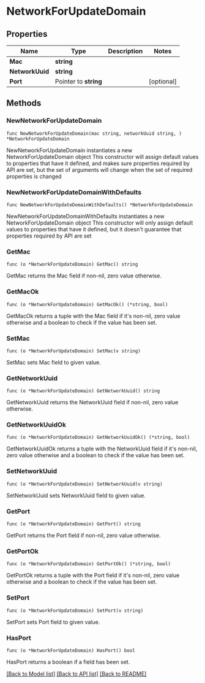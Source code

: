 # NetworkForUpdateDomain

## Properties

Name | Type | Description | Notes
------------ | ------------- | ------------- | -------------
**Mac** | **string** |  | 
**NetworkUuid** | **string** |  | 
**Port** | Pointer to **string** |  | [optional] 

## Methods

### NewNetworkForUpdateDomain

`func NewNetworkForUpdateDomain(mac string, networkUuid string, ) *NetworkForUpdateDomain`

NewNetworkForUpdateDomain instantiates a new NetworkForUpdateDomain object
This constructor will assign default values to properties that have it defined,
and makes sure properties required by API are set, but the set of arguments
will change when the set of required properties is changed

### NewNetworkForUpdateDomainWithDefaults

`func NewNetworkForUpdateDomainWithDefaults() *NetworkForUpdateDomain`

NewNetworkForUpdateDomainWithDefaults instantiates a new NetworkForUpdateDomain object
This constructor will only assign default values to properties that have it defined,
but it doesn't guarantee that properties required by API are set

### GetMac

`func (o *NetworkForUpdateDomain) GetMac() string`

GetMac returns the Mac field if non-nil, zero value otherwise.

### GetMacOk

`func (o *NetworkForUpdateDomain) GetMacOk() (*string, bool)`

GetMacOk returns a tuple with the Mac field if it's non-nil, zero value otherwise
and a boolean to check if the value has been set.

### SetMac

`func (o *NetworkForUpdateDomain) SetMac(v string)`

SetMac sets Mac field to given value.


### GetNetworkUuid

`func (o *NetworkForUpdateDomain) GetNetworkUuid() string`

GetNetworkUuid returns the NetworkUuid field if non-nil, zero value otherwise.

### GetNetworkUuidOk

`func (o *NetworkForUpdateDomain) GetNetworkUuidOk() (*string, bool)`

GetNetworkUuidOk returns a tuple with the NetworkUuid field if it's non-nil, zero value otherwise
and a boolean to check if the value has been set.

### SetNetworkUuid

`func (o *NetworkForUpdateDomain) SetNetworkUuid(v string)`

SetNetworkUuid sets NetworkUuid field to given value.


### GetPort

`func (o *NetworkForUpdateDomain) GetPort() string`

GetPort returns the Port field if non-nil, zero value otherwise.

### GetPortOk

`func (o *NetworkForUpdateDomain) GetPortOk() (*string, bool)`

GetPortOk returns a tuple with the Port field if it's non-nil, zero value otherwise
and a boolean to check if the value has been set.

### SetPort

`func (o *NetworkForUpdateDomain) SetPort(v string)`

SetPort sets Port field to given value.

### HasPort

`func (o *NetworkForUpdateDomain) HasPort() bool`

HasPort returns a boolean if a field has been set.


[[Back to Model list]](../README.md#documentation-for-models) [[Back to API list]](../README.md#documentation-for-api-endpoints) [[Back to README]](../README.md)


